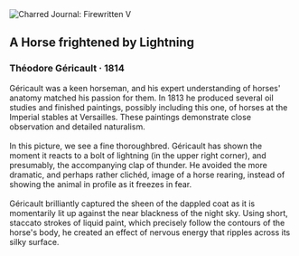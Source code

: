 <div class="artwork-of-the-day">
  <div class="container">
    <div class="img-wrapper">
      <img
        src="https://uploads4.wikiart.org/images/theodore-gericault/horse-in-the-storm-1821.jpg!Large.jpg"
        alt="Charred Journal: Firewritten V" />
    </div>
    <div class="artwork-detail">
      <div class="artwork-origin"> 
        <h2 class="artwork-name">A Horse frightened by Lightning</h2>
        <h3 class="artist">
          Théodore Géricault
                    ·  1814
        </h3>
      </div>
      <p class="description">
        <span class="artwork-description-text ng-binding" ng-bind-html="viewModel.ArtworkOfTheDay.Description | unsafe">Géricault was a keen horseman, and his expert understanding of horses' anatomy matched his passion for them. In 1813 he produced several oil studies and finished paintings, possibly including this one, of horses at the Imperial stables at Versailles. These paintings demonstrate close observation and detailed naturalism.<br><br>In this picture, we see a fine thoroughbred. Géricault has shown the moment it reacts to a bolt of lightning (in the upper right corner), and presumably, the accompanying clap of thunder. He avoided the more dramatic, and perhaps rather clichéd, image of a horse rearing, instead of showing the animal in profile as it freezes in fear.<br><br>Géricault brilliantly captured the sheen of the dappled coat as it is momentarily lit up against the near blackness of the night sky. Using short, staccato strokes of liquid paint, which precisely follow the contours of the horse's body, he created an effect of nervous energy that ripples across its silky surface.</span>
                        <div class="text-shadow-container" ng-show="showShadow" style=""></div>
      </p>
    </div>
  </div>

</div>

